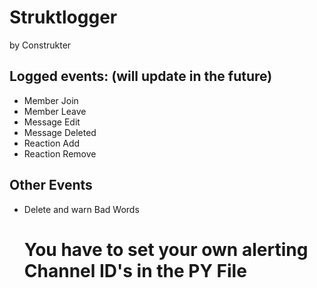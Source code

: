# Struktlogger
by Construkter

## Logged events: (will update in the future)
- Member Join
- Member Leave
- Message Edit
- Message Deleted
- Reaction Add
- Reaction Remove

## Other Events
- Delete and warn Bad Words

  # You have to set your own alerting Channel ID's in the PY File
